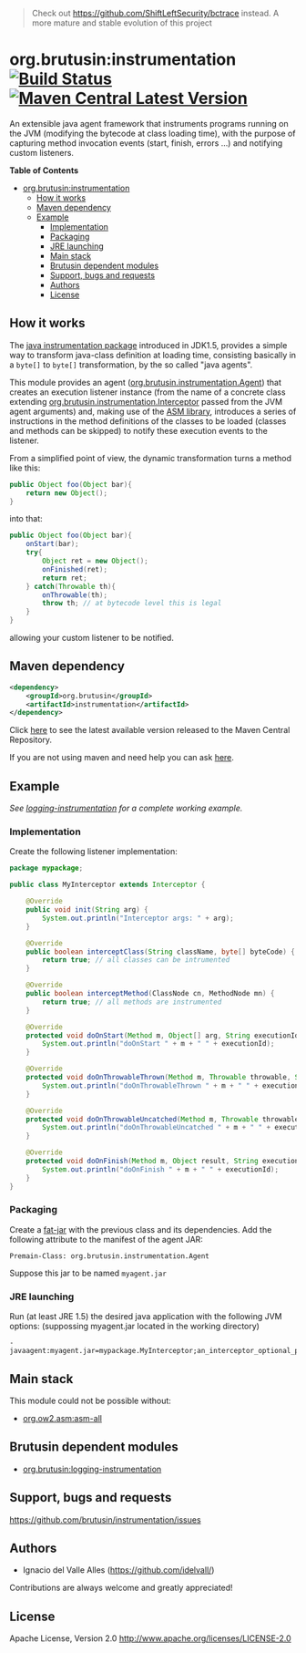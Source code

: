 > Check out https://github.com/ShiftLeftSecurity/bctrace instead. A more mature and stable evolution of this project

# org.brutusin:instrumentation [![Build Status](https://api.travis-ci.org/brutusin/instrumentation.svg?branch=master)](https://travis-ci.org/brutusin/instrumentation) [![Maven Central Latest Version](https://maven-badges.herokuapp.com/maven-central/org.brutusin/instrumentation/badge.svg)](https://maven-badges.herokuapp.com/maven-central/org.brutusin/instrumentation/)
An extensible java agent framework that instruments programs running on the JVM (modifying the bytecode at class loading time), with the purpose of capturing method invocation events (start, finish, errors ...) and notifying custom listeners.

**Table of Contents**
- [org.brutusin:instrumentation](#orgbrutusininstrumentation)
  - [How it works](#how-it-works)
  - [Maven dependency](#maven-dependency)
  - [Example](#example)
    - [Implementation](#implementation)
    - [Packaging](#packaging)
    - [JRE launching](#jre-launching)
    - [Main stack](#main-stack)
    - [Brutusin dependent modules](#brutusin-dependent-modules)
    - [Support, bugs and requests](#support-bugs-and-requests)
    - [Authors](#authors)
    - [License](#license)
	
## How it works
The [java instrumentation package](http://docs.oracle.com/javase/8/docs/api/java/lang/instrument/package-summary.html) introduced in JDK1.5, provides a simple way to transform java-class definition at loading time, consisting basically in a `byte[]` to `byte[]` transformation, by the so called "java agents".

This module provides an agent ([org.brutusin.instrumentation.Agent](src/main/java/org/brutusin/instrumentation/Agent.java)) that creates an execution listener instance (from the name of a concrete class extending [org.brutusin.instrumentation.Interceptor](src/main/java/org/brutusin/instrumentation/Interceptor.java) passed from the JVM agent arguments) and, making use of the [ASM library](http://asm.ow2.org/), introduces a series of instructions in the method definitions of the classes to be loaded (classes and methods can be skipped) to notify these execution events to the listener.

From a simplified point of view, the dynamic transformation turns a method like this: 
```java
public Object foo(Object bar){
    return new Object();
}
```

into that:
```java
public Object foo(Object bar){
    onStart(bar);
    try{
        Object ret = new Object();
        onFinished(ret);
        return ret;
    } catch(Throwable th){
        onThrowable(th);
        throw th; // at bytecode level this is legal
    }
}
```

allowing your custom listener to be notified.

## Maven dependency 

```xml
<dependency>
    <groupId>org.brutusin</groupId>
    <artifactId>instrumentation</artifactId>
</dependency>
```
Click [here](http://search.maven.org/#search%7Cga%7C1%7Cg%3A%22org.brutusin%22%20a%3A%22instrumentation%22) to see the latest available version released to the Maven Central Repository.

If you are not using maven and need help you can ask [here](https://github.com/brutusin/instrumentation/issues).

## Example
*See [logging-instrumentation](https://github.com/brutusin/logging-instrumentation) for a complete working example.*
### Implementation
Create the following listener implementation:

```java
package mypackage;

public class MyInterceptor extends Interceptor {

    @Override
    public void init(String arg) {
        System.out.println("Interceptor args: " + arg);
    }

    @Override
    public boolean interceptClass(String className, byte[] byteCode) {
        return true; // all classes can be intrumented
    }

    @Override
    public boolean interceptMethod(ClassNode cn, MethodNode mn) {
        return true; // all methods are instrumented
    }

    @Override
    protected void doOnStart(Method m, Object[] arg, String executionId) {
        System.out.println("doOnStart " + m + " " + executionId);
    }

    @Override
    protected void doOnThrowableThrown(Method m, Throwable throwable, String executionId) {
        System.out.println("doOnThrowableThrown " + m + " " + executionId);
    }

    @Override
    protected void doOnThrowableUncatched(Method m, Throwable throwable, String executionId) {
        System.out.println("doOnThrowableUncatched " + m + " " + executionId);
    }

    @Override
    protected void doOnFinish(Method m, Object result, String executionId) {
        System.out.println("doOnFinish " + m + " " + executionId);
    }
}
```
### Packaging
Create a [fat-jar](http://maven.apache.org/plugins/maven-assembly-plugin/descriptor-refs.html#jar-with-dependencies) with the previous class and its dependencies. Add the following attribute to  the manifest of the agent JAR:
```
Premain-Class: org.brutusin.instrumentation.Agent
```
Suppose this jar to be named `myagent.jar`
### JRE launching
Run (at least JRE 1.5) the desired java application with the following JVM options: (suppossing myagent.jar located in the working directory)
```
-javaagent:myagent.jar=mypackage.MyInterceptor;an_interceptor_optional_parameter
```

## Main stack
This module could not be possible without:
* [org.ow2.asm:asm-all](http://asm.ow2.org/)

## Brutusin dependent modules
* [org.brutusin:logging-instrumentation](https://github.com/brutusin/logging-instrumentation)

## Support, bugs and requests
https://github.com/brutusin/instrumentation/issues

## Authors

- Ignacio del Valle Alles (<https://github.com/idelvall/>)

Contributions are always welcome and greatly appreciated!

## License
Apache License, Version 2.0
http://www.apache.org/licenses/LICENSE-2.0


